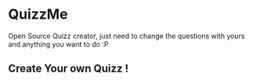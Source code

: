 # QuizzMe
Open Source Quizz creator, just need to change the questions with yours and anything you want to do :P

## Create Your own Quizz !
